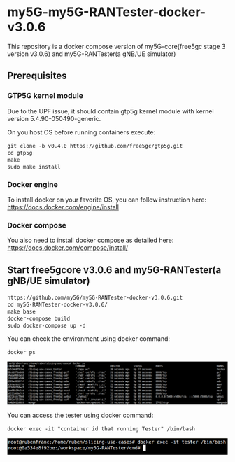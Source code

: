 # my5G-my5G-RANTester-docker-v3.0.6
This repository is a docker compose version of my5G-core(free5gc stage 3 version v3.0.6) and my5G-RANTester(a gNB/UE simulator)

## Prerequisites

### GTP5G kernel module

Due to the UPF issue, it should contain gtp5g kernel module with kernel version 5.4.90-050490-generic.

On you host OS before running containers execute:

```
git clone -b v0.4.0 https://github.com/free5gc/gtp5g.git
cd gtp5g
make
sudo make install
```

### Docker engine

To install docker on your favorite OS, you can follow instruction here: https://docs.docker.com/engine/install

### Docker compose

You also need to install docker compose as detailed here: https://docs.docker.com/compose/install/

## Start free5gcore v3.0.6 and my5G-RANTester(a gNB/UE simulator)

```
https://github.com/my5G/my5G-RANTester-docker-v3.0.6.git
cd my5G-RANTester-docker-v3.0.6/
make base
docker-compose build
sudo docker-compose up -d
```

You can check the environment using docker command:

```
docker ps
```

<div align="left">
<img src="images/dockerPs.png" >
</div>


You can access the tester using docker command:
```
docker exec -it "container id that running Tester" /bin/bash
```

<div align="left">
<img src="images/EnteringTester.png" >
</div>
